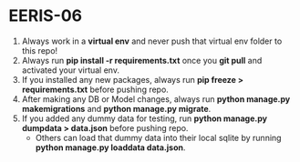 # EERIS-06

1. Always work in a **virtual env** and never push that virtual env folder to this repo!
2. Always run **pip install -r requirements.txt** once you **git pull** and activated your virtual env.
3. If you installed any new packages, always run **pip freeze > requirements.txt** before pushing repo.
4. After making any DB or Model changes, always run **python manage.py makemigrations** and **python manage.py migrate**.
5. If you added any dummy data for testing, run **python manage.py dumpdata > data.json** before pushing repo.
   - Others can load that dummy data into their local sqlite by running **python manage.py loaddata data.json**.